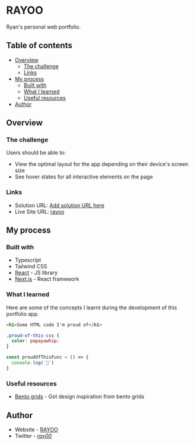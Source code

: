 # RAYOO

Ryan's personal web portfolio.

## Table of contents

- [Overview](#overview)
  - [The challenge](#the-challenge)
  - [Links](#links)
- [My process](#my-process)
  - [Built with](#built-with)
  - [What I learned](#what-i-learned)
  - [Useful resources](#useful-resources)
- [Author](#author)

## Overview

### The challenge

Users should be able to:

- View the optimal layout for the app depending on their device's screen size
- See hover states for all interactive elements on the page

### Links

- Solution URL: [Add solution URL here](https://your-solution-url.com)
- Live Site URL: [rayoo](https://ray00.vercel.app)

## My process

### Built with

- Typescript
- Tailwind CSS
- [React](https://reactjs.org/) - JS library
- [Next.js](https://nextjs.org/) - React framework

### What I learned

Here are some of the concepts I learnt during the development of this portfolio app.

```html
<h1>Some HTML code I'm proud of</h1>
```

```css
.proud-of-this-css {
  color: papayawhip;
}
```

```js
const proudOfThisFunc = () => {
  console.log('🎉')
}
```

### Useful resources

- [Bento grids](https://bentogrids.com/) - Got design inspiration from bento grids

## Author

- Website - [RAYOO](https://ray00.vercel.app/)
- Twitter - [_ray00_](https://www.twitter.com/_ray00_)
